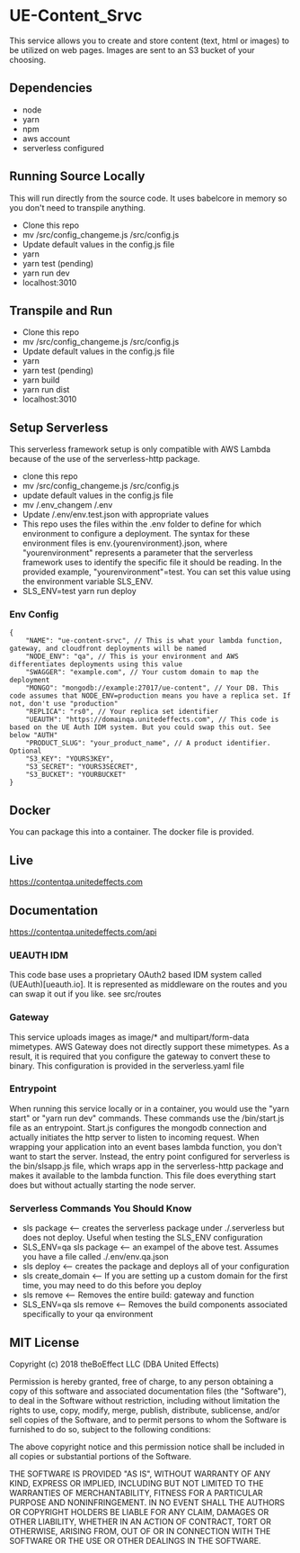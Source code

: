 # UE-Content_Srvc
This service allows you to create and store content (text, html or images) to be utilized on web pages. Images are sent to an S3 bucket of your choosing.

## Dependencies

* node
* yarn
* npm
* aws account
* serverless configured

## Running Source Locally

This will run directly from the source code. It uses babelcore in memory so you don't need to transpile anything.

* Clone this repo
* mv /src/config_changeme.js /src/config.js
* Update default values in the config.js file
* yarn
* yarn test (pending)
* yarn run dev
* localhost:3010

## Transpile and Run

* Clone this repo
* mv /src/config_changeme.js /src/config.js
* Update default values in the config.js file
* yarn
* yarn test (pending)
* yarn build
* yarn run dist
* localhost:3010

## Setup Serverless

This serverless framework setup is only compatible with AWS Lambda because of the use of the serverless-http package.

* clone this repo
* mv /src/config_changeme.js /src/config.js
* update default values in the config.js file
* mv /.env_changem /.env
* Update /.env/env.test.json with appropriate values
* This repo uses the files within the .env folder to define for which environment to configure a deployment. The syntax for these environment files is env.{yourenvironment}.json, where "yourenvironment" represents a parameter that the serverless framework uses to identify the specific file it should be reading. In the provided example, "yourenvironment"=test. You can set this value using the environment variable SLS_ENV.
* SLS_ENV=test yarn run deploy

### Env Config

```
{
    "NAME": "ue-content-srvc", // This is what your lambda function, gateway, and cloudfront deployments will be named
    "NODE_ENV": "qa", // This is your environment and AWS differentiates deployments using this value
    "SWAGGER": "example.com", // Your custom domain to map the deployment
    "MONGO": "mongodb://example:27017/ue-content", // Your DB. This code assumes that NODE_ENV=production means you have a replica set. If not, don't use "production"
    "REPLICA": "rs0", // Your replica set identifier
    "UEAUTH": "https://domainqa.unitedeffects.com", // This code is based on the UE Auth IDM system. But you could swap this out. See below "AUTH"
    "PRODUCT_SLUG": "your_product_name", // A product identifier. Optional
    "S3_KEY": "YOURS3KEY",
    "S3_SECRET": "YOURS3SECRET",
    "S3_BUCKET": "YOURBUCKET"
}
```

## Docker

You can package this into a container. The docker file is provided.

## Live

https://contentqa.unitedeffects.com

## Documentation

https://contentqa.unitedeffects.com/api

### UEAUTH IDM

This code base uses a proprietary OAuth2 based IDM system called (UEAuth)[ueauth.io]. It is represented as middleware on the routes and you can swap it out if you like. see src/routes

### Gateway

This service uploads images as image/* and multipart/form-data mimetypes. AWS Gateway does not directly support these mimetypes. As a result, it is required that you configure the gateway to convert these to binary. This configuration is provided in the serverless.yaml file

### Entrypoint

When running this service locally or in a container, you would use the "yarn start" or "yarn run dev" commands. These commands use the /bin/start.js file as an entrypoint. Start.js configures the mongodb connection and actually initiates the http server to listen to incoming request. When wrapping your application into an event bases lambda function, you don't want to start the server. Instead, the entry point configured for serverless is the bin/slsapp.js file, which wraps app in the serverless-http package and makes it available to the lambda function. This file does everything start does but without actually starting the node server.

### Serverless Commands You Should Know

* sls package <-- creates the serverless package under ./.serverless but does not deploy. Useful when testing the SLS_ENV configuration
* SLS_ENV=qa sls package <-- an exampel of the above test. Assumes you have a file called ./.env/env.qa.json
* sls deploy <-- creates the package and deploys all of your configuration
* sls create_domain <-- If you are setting up a custom domain for the first time, you may need to do this before you deploy
* sls remove <-- Removes the entire build: gateway and function
* SLS_ENV=qa sls remove <-- Removes the build components associated specifically to your qa environment

## MIT License

Copyright (c) 2018 theBoEffect LLC (DBA United Effects)

Permission is hereby granted, free of charge, to any person obtaining a copy
of this software and associated documentation files (the "Software"), to deal
in the Software without restriction, including without limitation the rights
to use, copy, modify, merge, publish, distribute, sublicense, and/or sell
copies of the Software, and to permit persons to whom the Software is
furnished to do so, subject to the following conditions:

The above copyright notice and this permission notice shall be included in all
copies or substantial portions of the Software.

THE SOFTWARE IS PROVIDED "AS IS", WITHOUT WARRANTY OF ANY KIND, EXPRESS OR
IMPLIED, INCLUDING BUT NOT LIMITED TO THE WARRANTIES OF MERCHANTABILITY,
FITNESS FOR A PARTICULAR PURPOSE AND NONINFRINGEMENT. IN NO EVENT SHALL THE
AUTHORS OR COPYRIGHT HOLDERS BE LIABLE FOR ANY CLAIM, DAMAGES OR OTHER
LIABILITY, WHETHER IN AN ACTION OF CONTRACT, TORT OR OTHERWISE, ARISING FROM,
OUT OF OR IN CONNECTION WITH THE SOFTWARE OR THE USE OR OTHER DEALINGS IN THE
SOFTWARE.
